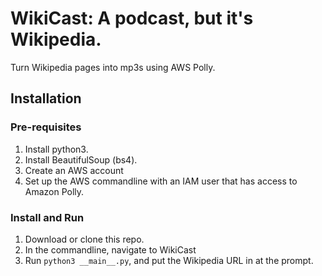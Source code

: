 # WikiCast: A podcast, but it's Wikipedia.
Turn Wikipedia pages into mp3s using AWS Polly. 

## Installation

### Pre-requisites

 1. Install python3.
 2. Install BeautifulSoup (bs4).
 2. Create an AWS account
 3. Set up the AWS commandline with an IAM user that has access to Amazon Polly.

### Install and Run

 1. Download or clone this repo.
 2. In the commandline, navigate to WikiCast
 3. Run `python3 __main__.py`, and put the Wikipedia URL in at the prompt.
